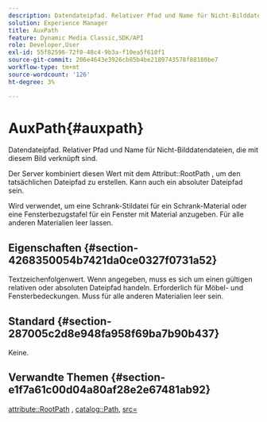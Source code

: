 ```yaml
---
description: Datendateipfad. Relativer Pfad und Name für Nicht-Bilddatendateien, die mit diesem Bild verknüpft sind.
solution: Experience Manager
title: AuxPath
feature: Dynamic Media Classic,SDK/API
role: Developer,User
exl-id: 55f82596-72f0-48c4-9b3a-f10ea5f610f1
source-git-commit: 206e4643e3926cb85b4be2189743578f88180be7
workflow-type: tm+mt
source-wordcount: '126'
ht-degree: 3%

---
```


# AuxPath{#auxpath}

Datendateipfad. Relativer Pfad und Name für Nicht-Bilddatendateien, die mit diesem Bild verknüpft sind.

Der Server kombiniert diesen Wert mit dem Attribut::RootPath , um den tatsächlichen Dateipfad zu erstellen. Kann auch ein absoluter Dateipfad sein.

Wird verwendet, um eine Schrank-Stildatei für ein Schrank-Material oder eine Fensterbezugstafel für ein Fenster mit Material anzugeben. Für alle anderen Materialien leer lassen.

## Eigenschaften {#section-4268350054b7421da0ce0327f0731a52}

Textzeichenfolgenwert. Wenn angegeben, muss es sich um einen gültigen relativen oder absoluten Dateipfad handeln. Erforderlich für Möbel- und Fensterbedeckungen. Muss für alle anderen Materialien leer sein.

## Standard {#section-287005c2d8e948fa958f69ba7b90b437}

Keine.

## Verwandte Themen {#section-e1f7a61c00d04a80af28e2e67481ab92}

[attribute::RootPath](../../../../../ir-api/material-cat/image-rendering-api-ref/c-ir-material-catalog/c-ir-attributes-reference/r-ir-rootpath.md#reference-a4d7c96b62e14fcbad1740c702f160f3) ,  [catalog::Path](../../../../../ir-api/material-cat/image-rendering-api-ref/c-ir-material-catalog/c-ir-material-data-reference/r-ir-path.md#reference-59ebb624250a4965ad1737578a2ab590),  [src=](../../../../../ir-api/http-protocol/image-rendering-api-ref/c-ir-http-protocol-ref/c-ir-http-protocol-command-reference/r-ir-src.md#reference-62c98abad22149d68d405ed6aaff8272)
